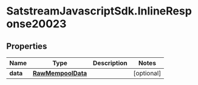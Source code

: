 # SatstreamJavascriptSdk.InlineResponse20023

## Properties
Name | Type | Description | Notes
------------ | ------------- | ------------- | -------------
**data** | [**RawMempoolData**](RawMempoolData.md) |  | [optional] 
